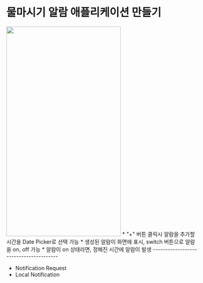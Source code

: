 물마시기 알람 애플리케이션 만들기
===========
<img src="https://user-images.githubusercontent.com/55949986/204124769-d0028d94-31f4-4d80-a3c5-dfb63a0dc455.gif" width="300" height="550"/>
* "+" 버튼 클릭시 알람을 추가할 시간을 Date Picker로 선택 가능
* 생성된 알람이 화면에 표시, switch 버튼으로 알람을 on, off 가능
* 알람이 on 상태라면, 정해진 시간에 알람이 발생
---------------------------------------

* Notification Request
* Local Notification

